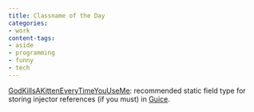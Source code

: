 ```yaml
---
title: Classname of the Day
categories:
- work
content-tags:
- aside
- programming
- funny
- tech
---
```


[GodKillsAKittenEveryTimeYouUseMe][1]: recommended static field type for storing injector references (if you must) in [Guice][2].

   [1]: http://docs.google.com/View?docid=dd2fhx4z_5df5hw8#z7m0
   [2]: http://code.google.com/p/google-guice/
